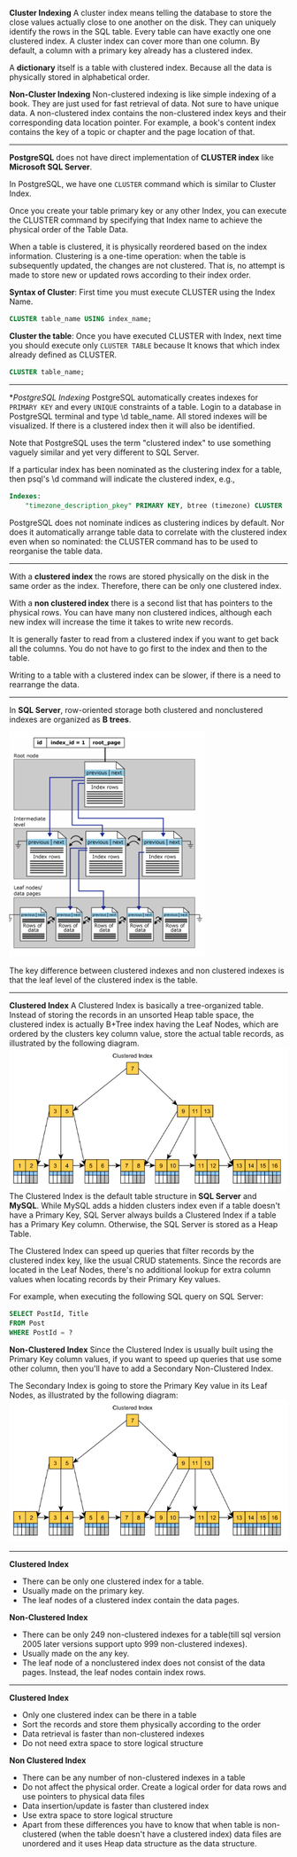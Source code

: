 
**Cluster Indexing**
A cluster index means telling the database to store the close values actually close to one another on the disk. They can uniquely identify the rows in the SQL table. Every table can have exactly one one clustered index. A cluster index can cover more than one column. By default, a column with a primary key already has a clustered index.

A **dictionary** itself is a table with clustered index. Because all the data is physically stored in alphabetical order.

**Non-Cluster Indexing**
Non-clustered indexing is like simple indexing of a book. They are just used for fast retrieval of data. Not sure to have unique data. A non-clustered index contains the non-clustered index keys and their corresponding data location pointer. For example, a book's content index contains the key of a topic or chapter and the page location of that.

---

**PostgreSQL** does not have direct implementation of **CLUSTER index** like **Microsoft SQL Server**.

In PostgreSQL, we have one `CLUSTER` command which is similar to Cluster Index.

Once you create your table primary key or any other Index, you can execute the CLUSTER command by specifying that Index name to achieve the physical order of the Table Data.

When a table is clustered, it is physically reordered based on the index information. Clustering is a one-time operation: when the table is subsequently updated, the changes are not clustered. That is, no attempt is made to store new or updated rows according to their index order.

**Syntax of Cluster**:
First time you must execute CLUSTER using the Index Name.
```sql
CLUSTER table_name USING index_name;
```
**Cluster the table**:
Once you have executed CLUSTER with Index, next time you should execute only `CLUSTER TABLE` because It knows that which index already defined as CLUSTER.
```sql
CLUSTER table_name;
```
--- 
**PostgreSQL Indexing*
PostgreSQL automatically creates indexes for `PRIMARY KEY` and every `UNIQUE` constraints of a table. Login to a database in PostgreSQL terminal and type \d table_name. All stored indexes will be visualized. If there is a clustered index then it will also be identified.


Note that PostgreSQL uses the term "clustered index" to use something vaguely similar and yet very different to SQL Server.

If a particular index has been nominated as the clustering index for a table, then psql's \d command will indicate the clustered index, e.g.,

```sql
Indexes:
    "timezone_description_pkey" PRIMARY KEY, btree (timezone) CLUSTER
```
PostgreSQL does not nominate indices as clustering indices by default. Nor does it automatically arrange table data to correlate with the clustered index even when so nominated: the CLUSTER command has to be used to reorganise the table data.

---

With a **clustered index** the rows are stored physically on the disk in the same order as the index. Therefore, there can be only one clustered index.

With a **non clustered index** there is a second list that has pointers to the physical rows. You can have many non clustered indices, although each new index will increase the time it takes to write new records.

It is generally faster to read from a clustered index if you want to get back all the columns. You do not have to go first to the index and then to the table.

Writing to a table with a clustered index can be slower, if there is a need to rearrange the data.

---

In **SQL Server**, row-oriented storage both clustered and nonclustered indexes are organized as **B trees**.

![alt text](../images/ci1.png "")

The key difference between clustered indexes and non clustered indexes is that the leaf level of the clustered index is the table.

---

**Clustered Index**
A Clustered Index is basically a tree-organized table. Instead of storing the records in an unsorted Heap table space, the clustered index is actually B+Tree index having the Leaf Nodes, which are ordered by the clusters key column value, store the actual table records, as illustrated by the following diagram.
![alt text](../images/ci2.png "")
The Clustered Index is the default table structure in **SQL Server** and **MySQL**. While MySQL adds a hidden clusters index even if a table doesn't have a Primary Key, SQL Server always builds a Clustered Index if a table has a Primary Key column. Otherwise, the SQL Server is stored as a Heap Table.

The Clustered Index can speed up queries that filter records by the clustered index key, like the usual CRUD statements. Since the records are located in the Leaf Nodes, there's no additional lookup for extra column values when locating records by their Primary Key values.

For example, when executing the following SQL query on SQL Server:
```sql
SELECT PostId, Title
FROM Post
WHERE PostId = ? 
```

**Non-Clustered Index**
Since the Clustered Index is usually built using the Primary Key column values, if you want to speed up queries that use some other column, then you'll have to add a Secondary Non-Clustered Index.

The Secondary Index is going to store the Primary Key value in its Leaf Nodes, as illustrated by the following diagram:
![alt text](../images/ci2.png "")

---

**Clustered Index**
 - There can be only one clustered index for a table.
 - Usually made on the primary key.
 - The leaf nodes of a clustered index contain the data pages.

**Non-Clustered Index**
 - There can be only 249 non-clustered indexes for a table(till sql version 2005 later versions support upto 999 non-clustered indexes).
 - Usually made on the any key.
 - The leaf node of a nonclustered index does not consist of the data pages. Instead, the leaf nodes contain index rows.

 --- 

**Clustered Index**
 - Only one clustered index can be there in a table
 - Sort the records and store them physically according to the order
 - Data retrieval is faster than non-clustered indexes
 - Do not need extra space to store logical structure

**Non Clustered Index**
 - There can be any number of non-clustered indexes in a table
 - Do not affect the physical order. Create a logical order for data rows and use pointers to physical data files
 - Data insertion/update is faster than clustered index
 - Use extra space to store logical structure
 - Apart from these differences you have to know that when table is non-clustered (when the table doesn't have a clustered index) data files are unordered and it uses Heap data structure as the data structure.